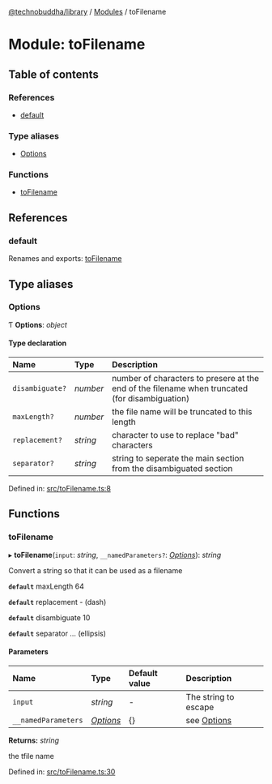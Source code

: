 [@technobuddha/library](../..) / [Modules](../Modules.md) / toFilename

# Module: toFilename

## Table of contents

### References

- [default](tofilename.md#default)

### Type aliases

- [Options](tofilename.md#options)

### Functions

- [toFilename](tofilename.md#tofilename)

## References

### default

Renames and exports: [toFilename](tofilename.md#tofilename)

## Type aliases

### Options

Ƭ **Options**: *object*

#### Type declaration

| Name | Type | Description |
| :------ | :------ | :------ |
| `disambiguate?` | *number* | number of characters to presere at the end of the filename when truncated (for disambiguation) |
| `maxLength?` | *number* | the file name will be truncated to this length |
| `replacement?` | *string* | character to use to replace "bad" characters |
| `separator?` | *string* | string to seperate the main section from the disambiguated section |

Defined in: [src/toFilename.ts:8](../src/toFilename.ts#L8)

## Functions

### toFilename

▸ **toFilename**(`input`: *string*, `__namedParameters?`: [*Options*](tofilename.md#options)): *string*

Convert a string so that it can be used as a filename

**`default`** maxLength 64

**`default`** replacement - (dash)

**`default`** disambiguate 10

**`default`** separator … (ellipsis)

#### Parameters

| Name | Type | Default value | Description |
| :------ | :------ | :------ | :------ |
| `input` | *string* | - | The string to escape |
| `__namedParameters` | [*Options*](tofilename.md#options) | {} | see [Options](tofilename.md#options) |

**Returns:** *string*

the tfile name

Defined in: [src/toFilename.ts:30](../src/toFilename.ts#L30)
